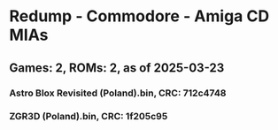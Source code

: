 # Redump - Commodore - Amiga CD MIAs
## Games: 2, ROMs: 2, as of 2025-03-23

### Astro Blox Revisited (Poland).bin, CRC: 712c4748
### ZGR3D (Poland).bin, CRC: 1f205c95
